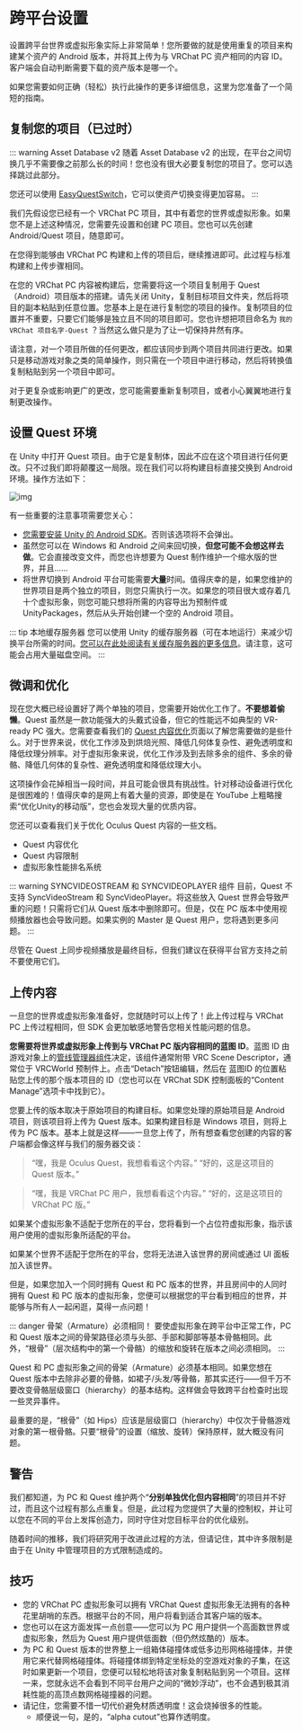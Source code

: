 # 跨平台设置

设置跨平台世界或虚拟形象实际上非常简单！您所要做的就是使用重复的项目来构建某个资产的 Android 版本，并将其上传为与 VRChat PC 资产相同的内容 ID。客户端会自动判断需要下载的资产版本是哪一个。

如果您需要如何正确（轻松）执行此操作的更多详细信息，这里为您准备了一个简短的指南。

## 复制您的项目（已过时）

::: warning Asset Database v2
随着 Asset Database v2 的出现，在平台之间切换几乎不需要像之前那么长的时间！您也没有很大必要复制您的项目了。您可以选择跳过此部分。

您还可以使用 [EasyQuestSwitch](https://github.com/JordoVR/EasyQuestSwitch)，它可以使资产切换变得更加容易。
:::

我们先假设您已经有一个 VRChat PC 项目，其中有着您的世界或虚拟形象。如果您不是上述这种情况，您需要先设置和创建 PC 项目。您也可以先创建 Android/Quest 项目，随意即可。

在您得到能够由 VRChat PC 构建和上传的项目后，继续推进即可。此过程与标准构建和上传步骤相同。

在您的 VRChat PC 内容被构建后，您需要将这一个项目复制用于 Quest（Android）项目版本的搭建。请先关闭 Unity，复制目标项目文件夹，然后将项目的副本粘贴到任意位置。您基本上是在进行复制您的项目的操作。复制项目的位置并不重要，只要它们能够是独立且不同的项目即可。您也许想把项目命名为 `我的 VRChat 项目名字-Quest` ？当然这么做只是为了让一切保持井然有序。

请注意，对一个项目所做的任何更改，都应该同步到两个项目共同进行更改。如果只是移动游戏对象之类的简单操作，则只需在一个项目中进行移动，然后将转换值复制粘贴到另一个项目中即可。

对于更复杂或影响更广的更改，您可能需要重新复制项目，或者小心翼翼地进行复制更改操作。

## 设置 Quest 环境

在 Unity 中打开 Quest 项目。由于它是复制体，因此不应在这个项目进行任何更改。只不过我们即将颠覆这一局限。现在我们可以将构建目标直接交换到 Android 环境。操作方法如下：

![img](/creators.vrchat.com/images/cross-platform-setup-dfca62a-VRChat_QuestContent_QuickStart.png)

有一些重要的注意事项需要您关心：

- [您需要安装 Unity 的 Android SDK](https://docs.unity3d.com/2019.4/Documentation/Manual/android-sdksetup.html)。否则该选项将不会弹出。
- 虽然您可以在 Windows 和 Android 之间来回切换，**但您可能不会想这样去做**。它会直接改变文件，而您也许想要为 Quest 制作维护一个缩水版的世界，并且......
- 将世界切换到 Android 平台可能需要**大量**时间。值得庆幸的是，如果您维护的世界项目是两个独立的项目，则您只需执行一次。如果您的项目很大或存着几十个虚拟形象，则您可能只想将所需的内容导出为预制件或 UnityPackages，然后从头开始创建一个空的 Android 项目。 

::: tip 本地缓存服务器
您可以使用 Unity 的缓存服务器（可在本地运行）来减少切换平台所需的时间。[您可以在此处阅读有关缓存服务器的更多信息](https://docs.unity3d.com/2019.4/Documentation/Manual/CacheServer.html)。请注意，这可能会占用大量磁盘空间。
:::

## 微调和优化

现在您大概已经设置好了两个单独的项目，您需要开始优化工作了。**不要想着偷懒**。Quest 虽然是一款功能强大的头戴式设备，但它的性能远不如典型的 VR-ready PC 强大。您需要查看我们的 [Quest 内容优化](/creators.vrchat.com/platforms/android/quest-content-optimization.md)页面以了解您需要做的是些什么。对于世界来说，优化工作涉及到烘焙光照、降低几何体复杂性、避免透明度和降低纹理分辨率。对于虚拟形象来说，优化工作涉及到去除多余的组件、多余的骨骼、降低几何体的复杂性、避免透明度和降低纹理大小。

这项操作会花掉相当一段时间，并且可能会很具有挑战性。针对移动设备进行优化是很困难的！值得庆幸的是网上有着大量的资源，即使是在 YouTube 上粗略搜索“优化Unity的移动版”，您也会发现大量的优质内容。

您还可以查看我们关于优化 Oculus Quest 内容的一些文档。

- Quest 内容优化
- Quest 内容限制
- 虚拟形象性能排名系统

::: warning SYNCVIDEOSTREAM 和 SYNCVIDEOPLAYER 组件
目前，Quest 不支持 SyncVideoStream 和 SyncVideoPlayer。将这些放入 Quest 世界会导致严重的问题！只需将它们从 Quest 版本中删除即可。但是，仅在 PC 版本中使用视频播放器也会导致问题。如果实例的 Master 是 Quest 用户，您将遇到更多问题。
:::

尽管在 Quest 上同步视频播放是最终目标，但我们建议在获得平台官方支持之前不要使用它们。

## 上传内容

一旦您的世界或虚拟形象准备好，您就随时可以上传了！此上传过程与 VRChat PC 上传过程相同，但 SDK 会更加敏感地警告您相关性能问题的信息。

**您需要将世界或虚拟形象上传到与 VRChat PC 版内容相同的蓝图 ID**。蓝图 ID 由游戏对象上的[管线管理器组件](/creators.vrchat.com/sdk/vrcpipelinemanager.md)决定，该组件通常附带 VRC Scene Descriptor，通常位于 VRCWorld 预制件上。点击“Detach”按钮编辑，然后在 蓝图ID 的位置粘贴您上传的那个版本项目的 ID（您也可以在 VRChat SDK 控制面板的“Content Manage”选项卡中找到它）。

您要上传的版本取决于原始项目的构建目标。如果您处理的原始项目是 Android 项目，则该项目将上传为 Quest 版本。如果构建目标是 Windows 项目，则将上传为 PC 版本。基本上就是这样——一旦您上传了，所有想查看您创建的内容的客户端都会像这样与我们的服务器交谈：

> “嘿，我是 Oculus Quest，我想看看这个内容。” “好的，这是这项目的 Quest 版本。”

> “嘿，我是 VRChat PC 用户，我想看看这个内容。” “好的，这是这项目的 VRChat PC 版。”

如果某个虚拟形象不适配于您所在的平台，您将看到一个占位符虚拟形象，指示该用户使用的虚拟形象所适配的平台。

如果某个世界不适配于您所在的平台，您将无法进入该世界的房间或通过 UI 面板加入该世界。

但是，如果您加入一个同时拥有 Quest 和 PC 版本的世界，并且房间中的人同时拥有 Quest 和 PC 版本的虚拟形象，您便可以根据您的平台看到相应的世界，并能够与所有人一起闲逛，莫得一点问题！

::: danger 骨架（Armature）必须相同！
要使虚拟形象在跨平台中正常工作，PC 和 Quest 版本之间的骨架路径必须与头部、手部和脚部等基本骨骼相同。此外，“根骨”（层次结构中的第一个骨骼）的缩放和旋转在版本之间必须相同。
:::

Quest 和 PC 虚拟形象之间的骨架（Armature）必须基本相同。如果您想在 Quest 版本中去除非必要的骨骼，如裙子/头发/等骨骼，那其实还行——但千万不要改变骨骼层级窗口（hierarchy）的基本结构。这样做会导致跨平台检查时出现一些灵异事件。

最重要的是，“根骨”（如 Hips）应该是层级窗口（hierarchy）中仅次于骨骼游戏对象的第一根骨骼。只要“根骨”的设置（缩放、旋转）保持原样，就大概没有问题。

## 警告

我们都知道，为 PC 和 Quest 维护两个“**分别单独优化但内容相同**”的项目并不好过，而且这个过程有那么点重复。但是，此过程为您提供了大量的控制权，并让可以您在不同的平台上发挥创造力，同时守住对您目标平台的优化级别。

随着时间的推移，我们将研究用于改进此过程的方法，但请记住，其中许多限制是由于在 Unity 中管理项目的方式限制造成的。

## 技巧

- 您的 VRChat PC 虚拟形象可以拥有 VRChat Quest 虚拟形象无法拥有的各种花里胡哨的东西。根据平台的不同，用户将看到适合其客户端的版本。
- 您也可以在这方面发挥一点创意——您可以为 PC 用户提供一个高面数世界或虚拟形象，然后为 Quest 用户提供低面数（但仍然炫酷的）版本。
- 为 PC 和 Quest 版本的世界整上一组箱体碰撞体或低多边形网格碰撞体，并使用它来代替网格碰撞体。将碰撞体绑到特定坐标处的空游戏对象的子集，在这时如果更新一个项目，您便可以轻松地将该对象复制粘贴到另一个项目。这样一来，您就永远不会看到不同平台用户之间的“微妙浮动”，也不会遇到极其消耗性能的高顶点数网格碰撞器的问题。
- 请记住，您需要不惜一切代价避免材质透明度！这会烧掉很多的性能。
  - 顺便说一句，是的，“alpha cutout”也算作透明度。